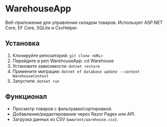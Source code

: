 # WarehouseApp
Веб-приложение для управления складом товаров. Использует ASP.NET Core, EF Core, SQLite и CsvHelper.

## Установка
1. Клонируйте репозиторий: `git clone <URL>`
2. Перейдите в реп WarehouseApp: cd Warehouse
3. Установите зависимости: `dotnet restore`
4. Примените миграции: `dotnet ef database update --context WarehouseContext`
5. Запустите: `dotnet run`

## Функционал
- Просмотр товаров с фильтрами/сортировкой.
- Добавление/редактирование через Razor Pages или API.
- Загрузка данных из CSV (`wwwroot/warehouse.csv`).
